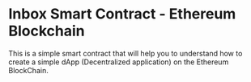 # Inbox Smart Contract - Ethereum Blockchain
This is a simple smart contract that will help you to understand how to create a simple dApp (Decentralized application) on the Ethereum BlockChain.
